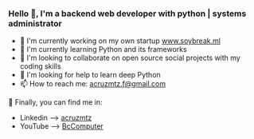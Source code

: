 ### Hello 👋, I'm a backend web developer with python | systems administrator

- 🔭 I'm currently working on my own startup www.soybreak.ml
- 🌱 I'm currently learning Python and its frameworks
- 👯 I'm looking to collaborate on open source social projects with my coding skills
- 🤔 I'm looking for help to learn deep Python
- 📫 How to reach me: acruzmtz.f@gmail.com

🔎 Finally, you can find me in:

* Linkedin --> [acruzmtz](https://www.linkedin.com/in/acruzmtz/)
* YouTube --> [BcComputer](https://www.youtube.com/bccomputeroficial)

